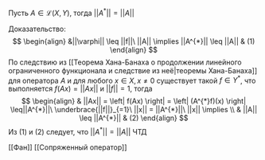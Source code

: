 Пусть $A \in \mathcal{L}(X, Y)$, тогда $||A^{*}|| = ||A||$

Доказательство:
$$
\begin{align}
&||\varphi|| \leq ||f||\ ||A|| \implies ||A^{*}|| \leq ||A|| & (1)
\end{align}
$$
По следствию из [[Теорема Хана-Банаха о продолжении линейного ограниченного функционала и следствие из неё|теоремы Хана-Банаха]] для оператора $A$ и для любого $x \in X, x\neq 0$ существует такой $f \in Y^{*}$, что  выполняется $f(Ax) = ||Ax||$ и $||f|| = 1$, тогда
$$
\begin{align}
 & ||Ax|| = \left| f(Ax) \right| = \left| (A^{*}f)(x) \right| \leq||A^{*}||\ \underbrace{||f||}_{=1}\ ||x|| = ||A^{*}||\ ||x|| \implies  \\
 & ||A|| \leq ||A^{*}|| & (2)
\end{align}
$$
Из (1) и (2) следует, что $||A^{*}|| =||A||$ ЧТД

[[Фан]] [[Сопряженный оператор]]